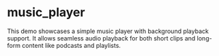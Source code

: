 # music_player
This demo showcases a simple music player with background playback support. It allows seamless audio playback for both short clips and long-form content like podcasts and playlists.
